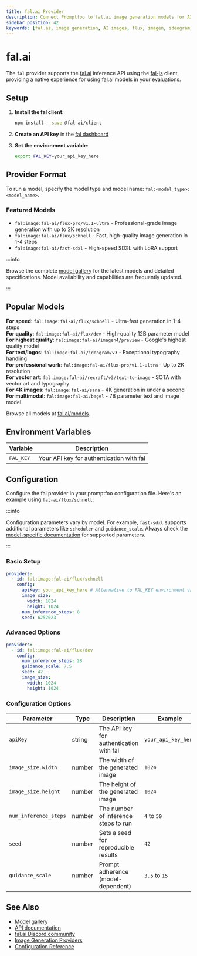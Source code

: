 ```yaml
---
title: fal.ai Provider
description: Connect Promptfoo to fal.ai image generation models for AI image evaluation and testing
sidebar_position: 42
keywords: [fal.ai, image generation, AI images, flux, imagen, ideogram, promptfoo provider]
---
```


# fal.ai

The `fal` provider supports the [fal.ai](https://fal.ai) inference API using the [fal-js](https://github.com/fal-ai/fal-js) client, providing a native experience for using fal.ai models in your evaluations.

## Setup

1. **Install the fal client**:

   ```bash
   npm install --save @fal-ai/client
   ```

2. **Create an API key** in the [fal dashboard](https://fal.ai/dashboard/keys)

3. **Set the environment variable**:
   ```bash
   export FAL_KEY=your_api_key_here
   ```

## Provider Format

To run a model, specify the model type and model name: `fal:<model_type>:<model_name>`.

### Featured Models

- `fal:image:fal-ai/flux-pro/v1.1-ultra` - Professional-grade image generation with up to 2K resolution
- `fal:image:fal-ai/flux/schnell` - Fast, high-quality image generation in 1-4 steps
- `fal:image:fal-ai/fast-sdxl` - High-speed SDXL with LoRA support

:::info

Browse the complete [model gallery](https://fal.ai/models) for the latest models and detailed specifications. Model availability and capabilities are frequently updated.

:::

## Popular Models

**For speed**: `fal:image:fal-ai/flux/schnell` - Ultra-fast generation in 1-4 steps  
**For quality**: `fal:image:fal-ai/flux/dev` - High-quality 12B parameter model  
**For highest quality**: `fal:image:fal-ai/imagen4/preview` - Google's highest quality model  
**For text/logos**: `fal:image:fal-ai/ideogram/v3` - Exceptional typography handling  
**For professional work**: `fal:image:fal-ai/flux-pro/v1.1-ultra` - Up to 2K resolution  
**For vector art**: `fal:image:fal-ai/recraft/v3/text-to-image` - SOTA with vector art and typography  
**For 4K images**: `fal:image:fal-ai/sana` - 4K generation in under a second  
**For multimodal**: `fal:image:fal-ai/bagel` - 7B parameter text and image model

Browse all models at [fal.ai/models](https://fal.ai/models?categories=text-to-image).

## Environment Variables

| Variable  | Description                              |
| --------- | ---------------------------------------- |
| `FAL_KEY` | Your API key for authentication with fal |

## Configuration

Configure the fal provider in your promptfoo configuration file. Here's an example using [`fal-ai/flux/schnell`](https://fal.ai/models/fal-ai/flux/schnell):

:::info

Configuration parameters vary by model. For example, `fast-sdxl` supports additional parameters like `scheduler` and `guidance_scale`. Always check the [model-specific documentation](https://fal.ai/models) for supported parameters.

:::

### Basic Setup

```yaml title="promptfooconfig.yaml"
providers:
  - id: fal:image:fal-ai/flux/schnell
    config:
      apiKey: your_api_key_here # Alternative to FAL_KEY environment variable
      image_size:
        width: 1024
        height: 1024
      num_inference_steps: 8
      seed: 6252023
```

### Advanced Options

```yaml title="promptfooconfig.yaml"
providers:
  - id: fal:image:fal-ai/flux/dev
    config:
      num_inference_steps: 28
      guidance_scale: 7.5
      seed: 42
      image_size:
        width: 1024
        height: 1024
```

### Configuration Options

| Parameter             | Type   | Description                             | Example             |
| --------------------- | ------ | --------------------------------------- | ------------------- |
| `apiKey`              | string | The API key for authentication with fal | `your_api_key_here` |
| `image_size.width`    | number | The width of the generated image        | `1024`              |
| `image_size.height`   | number | The height of the generated image       | `1024`              |
| `num_inference_steps` | number | The number of inference steps to run    | `4` to `50`         |
| `seed`                | number | Sets a seed for reproducible results    | `42`                |
| `guidance_scale`      | number | Prompt adherence (model-dependent)      | `3.5` to `15`       |

## See Also

- [Model gallery](https://fal.ai/models)
- [API documentation](https://docs.fal.ai/)
- [fal.ai Discord community](https://discord.gg/fal-ai)
- [Image Generation Providers](../guides/image-generation.md)
- [Configuration Reference](../reference/configuration.md)
